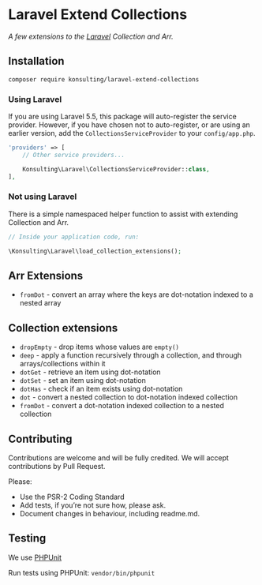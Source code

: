 # Laravel Extend Collections

*A few extensions to the [Laravel](https://laravel.com) Collection and Arr.*

## Installation

`composer require konsulting/laravel-extend-collections`

### Using Laravel
If you are using Laravel 5.5, this package will auto-register the service provider.
However, if you have chosen not to auto-register, or are using an earlier version,
add the `CollectionsServiceProvider` to your `config/app.php`.

```php
'providers' => [
    // Other service providers...

    Konsulting\Laravel\CollectionsServiceProvider::class,
],
```

### Not using Laravel
There is a simple namespaced helper function to assist with extending Collection and Arr.

```php
// Inside your application code, run:

\Konsulting\Laravel\load_collection_extensions();
```

## Arr Extensions
* `fromDot` - convert an array where the keys are dot-notation indexed to a nested array

## Collection extensions
* `dropEmpty` - drop items whose values are `empty()`
* `deep` - apply a function recursively through a collection, and through arrays/collections within it
* `dotGet` - retrieve an item using dot-notation
* `dotSet` - set an item using dot-notation
* `dotHas` - check if an item exists using dot-notation
* `dot` - convert a nested collection to dot-notation indexed collection
* `fromDot` - convert a dot-notation indexed collection to a nested collection

## Contributing

Contributions are welcome and will be fully credited. We will accept contributions by Pull Request.

Please:

* Use the PSR-2 Coding Standard
* Add tests, if you’re not sure how, please ask.
* Document changes in behaviour, including readme.md.

## Testing
We use [PHPUnit](https://phpunit.de)

Run tests using PHPUnit: `vendor/bin/phpunit`
